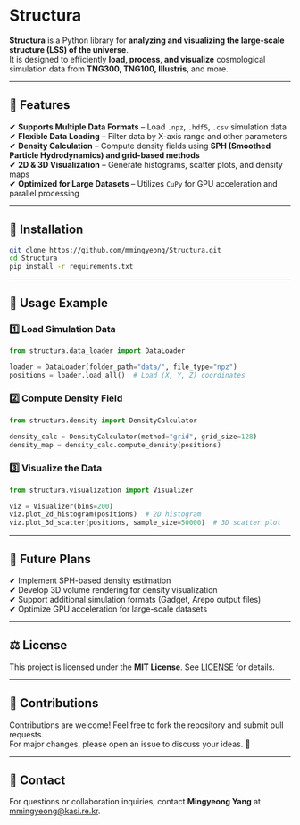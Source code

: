 
# Structura  
**Structura** is a Python library for **analyzing and visualizing the large-scale structure (LSS) of the universe**.  
It is designed to efficiently **load, process, and visualize** cosmological simulation data from **TNG300, TNG100, Illustris**, and more.  

---

## 📌 Features  
✔ **Supports Multiple Data Formats** – Load `.npz`, `.hdf5`, `.csv` simulation data  
✔ **Flexible Data Loading** – Filter data by X-axis range and other parameters  
✔ **Density Calculation** – Compute density fields using **SPH (Smoothed Particle Hydrodynamics) and grid-based methods**  
✔ **2D & 3D Visualization** – Generate histograms, scatter plots, and density maps  
✔ **Optimized for Large Datasets** – Utilizes `CuPy` for GPU acceleration and parallel processing  

---

## 🚀 Installation  
```bash
git clone https://github.com/mmingyeong/Structura.git
cd Structura
pip install -r requirements.txt
```

---

## 📖 Usage Example  
### **1️⃣ Load Simulation Data**  
```python
from structura.data_loader import DataLoader

loader = DataLoader(folder_path="data/", file_type="npz")
positions = loader.load_all()  # Load (X, Y, Z) coordinates
```

### **2️⃣ Compute Density Field**  
```python
from structura.density import DensityCalculator

density_calc = DensityCalculator(method="grid", grid_size=128)
density_map = density_calc.compute_density(positions)
```

### **3️⃣ Visualize the Data**  
```python
from structura.visualization import Visualizer

viz = Visualizer(bins=200)
viz.plot_2d_histogram(positions)  # 2D histogram
viz.plot_3d_scatter(positions, sample_size=50000)  # 3D scatter plot
```

---

## 🔮 Future Plans  
✔ Implement SPH-based density estimation  
✔ Develop 3D volume rendering for density visualization  
✔ Support additional simulation formats (Gadget, Arepo output files)  
✔ Optimize GPU acceleration for large-scale datasets  

---

## ⚖ License  
This project is licensed under the **MIT License**. See [LICENSE](LICENSE) for details.  

---

## 🤝 Contributions  
Contributions are welcome! Feel free to fork the repository and submit pull requests.  
For major changes, please open an issue to discuss your ideas. 🚀  

---

## 📧 Contact  
For questions or collaboration inquiries, contact **Mingyeong Yang** at [mmingyeong@kasi.re.kr](mailto:mmingyeong@kasi.re.kr).  
```  
